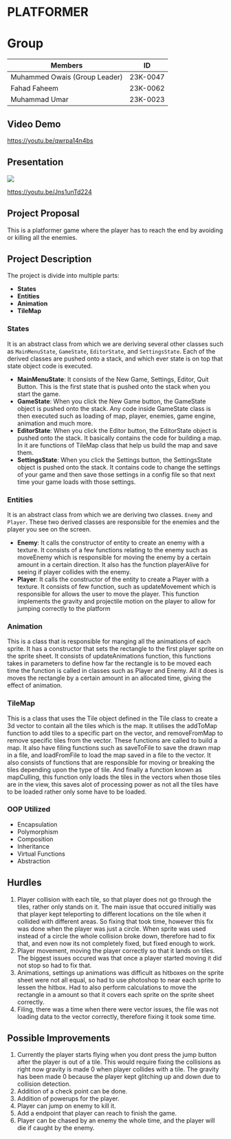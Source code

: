 # PLATFORMER

# Group
| Members        | ID       |
| ---------------|:--------:|
| Muhammed Owais (Group Leader) | 23K-0047 |
| Fahad Faheem | 23K-0062 |
| Muhammad Umar | 23K-0023 |

## Video Demo
https://youtu.be/qwrpa14n4bs

## Presentation
[<img src="![image](https://github.com/Muhammed-Owais01/OOP-Project/assets/83649329/356f78f0-8e0e-4648-9871-823bbb746596)
">]([https://link-to-your-URL/](https://youtu.be/Jns1unTd224))

https://youtu.be/Jns1unTd224

## Project Proposal

This is a platformer game where the player has to reach the end by avoiding or killing all the enemies.

## Project Description

The project is divide into multiple parts:
- **States**
- **Entities**
- **Animation**
- **TileMap**

### States

It is an abstract class from which we are deriving several other classes such as `MainMenuState`, `GameState`, `EditorState`, and `SettingsState`. Each of the derived classes are pushed onto a stack, and which ever state is on top that state object code is executed.

- **MainMenuState**: It consists of the New Game, Settings, Editor, Quit Button. This is the first state that is pushed onto the stack when you start the game.
- **GameState**: When you click the New Game button, the GameState object is pushed onto the stack. Any code inside GameState class is then executed such as loading of map, player, enemies, game engine, animation and much more. 
- **EditorState**: When you click the Editor button, the EditorState object is pushed onto the stack. It basically contains the code for building a map. In it are functions of TileMap class that help us build the map and save them.
- **SettingsState**: When you click the Settings button, the SettingsState object is pushed onto the stack. It contains code to change the settings of your game and then save those settings in a config file so that next time your game loads with those settings.

### Entities

It is an abstract class from which we are deriving two classes. `Enemy` and `Player`. These two derived classes are responsible for the enemies and the player you see on the screen. 

- **Enemy**: It calls the constructor of entity to create an enemy with a texture. It consists of a few functions relating to the enemy such as moveEnemy which is responsible for moving the enemy by a certain amount in a certain direction. It also has the function playerAlive for seeing if player collides with the enemy.
- **Player**: It calls the constructor of the entity to create a Player with a texture. It consists of few function, such as updateMovement which is responsible for allows the user to move the player. This function implements the gravity and projectile motion on the player to allow for jumping correctly to the platform

### Animation

This is a class that is responsible for manging all the animations of each sprite. It has a constructor that sets the rectangle to the first player sprite on the sprite sheet. It consists of updateAnimations function, this functions takes in parameters to define how far the rectangle is to be moved each time the function is called in classes such as Player and Enemy. All it does is moves the rectangle by a certain amount in an allocated time, giving the effect of animation.

### TileMap

This is a class that uses the Tile object defined in the Tile class to create a 3d vector to contain all the tiles which is the map. It utilises the addToMap function to add tiles to a specific part on the vector, and removeFromMap to remove specific tiles from the vector. These functions are called to build a map. It also have filing functions such as saveToFile to save the drawn map in a file, and loadFromFile to load the map saved in a file to the vector. It also consists of functions that are responsible for moving or breaking the tiles depending upon the type of tile. And finally a function known as mapCulling, this function only loads the tiles in the vectors when those tiles are in the view, this saves alot of processing power as not all the tiles have to be loaded rather only some have to be loaded.

### OOP Utilized

- Encapsulation
- Polymorphism
- Composition
- Inheritance
- Virtual Functions
- Abstraction

## Hurdles

1. Player collision with each tile, so that player does not go through the tiles, rather only stands on it. The main issue that occured initially was that player kept teleporting to different locations on the tile when it collided with different areas. So fixing that took time, however this fix was done when the player was just a circle. When sprite was used instead of a circle the whole collision broke down, therefore had to fix that, and even now its not completely fixed, but fixed enough to work.
2. Player movement, moving the player correctly so that it lands on tiles. The biggest issues occured was that once a player started moving it did not stop so had to fix that.
3. Animations, settings up animations was difficult as hitboxes on the sprite sheet were not all equal, so had to use photoshop to near each sprite to lessen the hitbox. Had to also perform calculations to move the rectangle in a amount so that it covers each sprite on the sprite sheet correctly.
4. Filing, there was a time when there were vector issues, the file was not loading data to the vector correctly, therefore fixing it took some time.

## Possible Improvements

1. Currently the player starts flying when you dont press the jump button after the player is out of a tile. This would require fixing the collisions as right now gravity is made 0 when player collides with a tile. The gravity has been made 0 because the player kept glitching up and down due to collision detection.
2. Addition of a check point can be done.
3. Addition of powerups for the player.
4. Player can jump on enemy to kill it.
5. Add a endpoint that player can reach to finish the game.
6. Player can be chased by an enemy the whole time, and the player will die if caught by the enemy.

